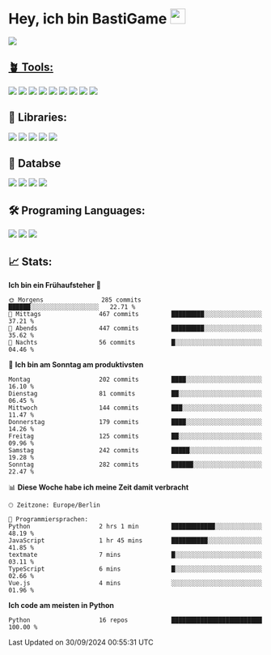 # Hey, ich bin BastiGame <img src="https://raw.githubusercontent.com/MartinHeinz/MartinHeinz/master/wave.gif" width="30px">

<a href="https://discord.com/users/1018150165489668227"><img src="https://lanyard.cnrad.dev/api/1018150165489668227"><p/>

## 🪴 Tools:
[![](https://skillicons.dev/icons?i=discord)](https://discord.com/ "Discord")
[![](https://skillicons.dev/icons?i=bots)](https://discord.dev/ "Discord Bots")
[![](https://skillicons.dev/icons?i=pycharm)](https://jetbrains.com/pycharm/ "PyCharm")
[![](https://skillicons.dev/icons?i=webstorm)](https://jetbrains.com/webstorm/ "WebStorm")
[![](https://skillicons.dev/icons?i=vscode)](https://vscode.dev/ "VSC")
[![](https://skillicons.dev/icons?i=git)](https://git-scm.com/ "Git")
[![](https://skillicons.dev/icons?i=github)](https://github.com/ "GitHub")
[![](https://skillicons.dev/icons?i=notion)](https://www.notion.so "Notion")
[![](https://skillicons.dev/icons?i=figma)](https://www.figma.com "Figma")


## 🎉 Libraries:
[![](https://skillicons.dev/icons?i=fastapi)](https://fastapi.tiangolo.com/ "FastAPI")
[![](https://skillicons.dev/icons?i=flask)](https://flask.palletsprojects.com/en/3.0.x/ "Flask")
[![](https://skillicons.dev/icons?i=discordjs)](https://discord.js.org/ "DiscordJS")
[![](https://skillicons.dev/icons?i=nodejs)](https://nodejs.org/en "NodeJS")
[![](https://skillicons.dev/icons?i=npm)](https://www.npmjs.com/ "NPM")

## 💾 Databse
[![](https://skillicons.dev/icons?i=redis)](https://redis.io/de/ "Redis")
[![](https://skillicons.dev/icons?i=sqlite)](https://sqlite.org/ "SQLite")
[![](https://skillicons.dev/icons?i=postgresql)](https://postgresql.org/ "PostgreSQL")
[![](https://skillicons.dev/icons?i=mysql)](https://www.mysql.com/de/ "MySQL")


## 🛠️ Programing Languages:
[![](https://skillicons.dev/icons?i=py)](https://python.org/ "Python")
[![](https://skillicons.dev/icons?i=js)](https://de.wikipedia.org/wiki/JavaScript "JavaScript")
[![](https://skillicons.dev/icons?i=ts)](https://www.typescriptlang.org/ "TypeScript")


<!--## ⭐ Projekte:
[![Discord](https://img.shields.io/badge/Discord-%237289DA.svg?logo=discord&logoColor=white)](https://discord.gg/Hfjv2cCQ)
[![Twitch](https://img.shields.io/badge/Twitch-%239146FF.svg?logo=Twitch&logoColor=white)](https://www.twitch.tv/bastigametv)
[![FlashBot](https://img.shields.io/badge/FlashBot-%ff7e47.svg?logo=wechat&logoColor=white)](https://discord.com/application-directory/1111374314340626433)
[![FlashGlobal](https://img.shields.io/badge/FlashGlobal-%ff7e47.svg?logo=wechat&logoColor=white)](https://discord.com/application-directory/1169681232532099112)

-->

## 📈 Stats:
<!--START_SECTION:waka-->
**Ich bin ein Frühaufsteher 🐤** 

```text
🌞 Morgens                285 commits         ██████░░░░░░░░░░░░░░░░░░░   22.71 % 
🌆 Mittags                467 commits         █████████░░░░░░░░░░░░░░░░   37.21 % 
🌃 Abends                 447 commits         █████████░░░░░░░░░░░░░░░░   35.62 % 
🌙 Nachts                 56 commits          █░░░░░░░░░░░░░░░░░░░░░░░░   04.46 % 
```
📅 **Ich bin am Sonntag am produktivsten** 

```text
Montag                   202 commits         ████░░░░░░░░░░░░░░░░░░░░░   16.10 % 
Dienstag                 81 commits          ██░░░░░░░░░░░░░░░░░░░░░░░   06.45 % 
Mittwoch                 144 commits         ███░░░░░░░░░░░░░░░░░░░░░░   11.47 % 
Donnerstag               179 commits         ████░░░░░░░░░░░░░░░░░░░░░   14.26 % 
Freitag                  125 commits         ██░░░░░░░░░░░░░░░░░░░░░░░   09.96 % 
Samstag                  242 commits         █████░░░░░░░░░░░░░░░░░░░░   19.28 % 
Sonntag                  282 commits         ██████░░░░░░░░░░░░░░░░░░░   22.47 % 
```


📊 **Diese Woche habe ich meine Zeit damit verbracht** 

```text
🕑︎ Zeitzone: Europe/Berlin

💬 Programmiersprachen: 
Python                   2 hrs 1 min         ████████████░░░░░░░░░░░░░   48.19 % 
JavaScript               1 hr 45 mins        ██████████░░░░░░░░░░░░░░░   41.85 % 
textmate                 7 mins              █░░░░░░░░░░░░░░░░░░░░░░░░   03.11 % 
TypeScript               6 mins              █░░░░░░░░░░░░░░░░░░░░░░░░   02.66 % 
Vue.js                   4 mins              ░░░░░░░░░░░░░░░░░░░░░░░░░   01.96 % 
```

**Ich code am meisten in Python** 

```text
Python                   16 repos            █████████████████████████   100.00 % 
```




 Last Updated on 30/09/2024 00:55:31 UTC
<!--END_SECTION:waka-->
